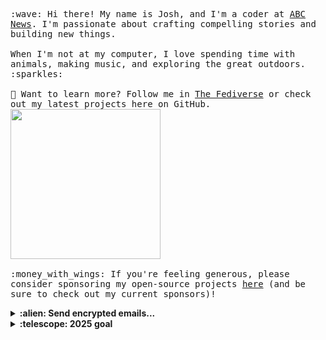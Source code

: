<p>
<!--   <img src="https://user-images.githubusercontent.com/5679180/79618120-0daffb80-80be-11ea-819e-d2b0fa904d07.gif" width="27px"> -->
<!--   <br><br> -->
  
  <samp>
    :wave: Hi there! My name is Josh, and I'm a coder at <a href="https://www.abc.net.au/news">ABC News</a>. I'm passionate about crafting compelling stories and building new things.
    <br><br>When I'm not at my computer, I love spending time with animals, making music, and exploring the great outdoors. :sparkles:
    <br><br>🦜 Want to learn more? Follow me in <a href="https://bne.social/@phocks">The Fediverse</a> or check out my latest projects here on GitHub.<br>
    <img src="https://i.imgur.com/vP0qxPQ.gif" width="240px" align="center"><br>
    <br>:money_with_wings: If you're feeling generous, please consider sponsoring my open-source projects <a href="https://github.com/sponsors/phocks">here</a> (and be sure to check out my current sponsors)!
  </samp>
  

</p>

<!--   <samp>
    :wave: Hi! I'm Josh and do code for <a href="https://www.abc.net.au/news">ABC News</a>.
    <br><br>I'm currently doing stories and stuff and building new things.
    <br> I like animals and sometimes I make music etc. :sparkles:<br>
    <img src="https://i.imgur.com/vP0qxPQ.gif" width="240px" align="center"><br>
    <br><br>🦜 Would you like to know more? :point_right: Follow me on <a href="https://twitter.com/phocks"><strike>twitter</strike></a> <a rel="me" href="https://xerg.ga/@josh">The Fediverse</a>!
    <br>:money_with_wings: Got a dollar and a kind heart? Sponsor my open-source projects <a href="https://github.com/sponsors/phocks">here</a>.<br>
    (and be sure to follow my current sponsors).
  </samp> -->

<details>
  <summary><b>:alien: Send encrypted emails...</b></summary>
<p>
... to byrd.joshua@proton.me
  
<pre>-----BEGIN PGP PUBLIC KEY BLOCK-----

xjMEYp781hYJKwYBBAHaRw8BAQdAiI3yr0FupLJGBhmKPf4/ehfwCZDMgAYD
AVwrG/gT5pHNI0pvc2h1YSBCeXJkIDxieXJkLmpvc2h1YUBwcm90b24ubWU+
wncEEBYKAB8FAmKe/NYGCwkHCAMCBBUICgIDFgIBAhkBAhsDAh4BAAoJEL7t
y69386P39vUBAO7jFnLmof19VYvTSfxo5y4RMCLb79acXiNq1FhZce/9APwI
fVzWNvjY4YLWwVHC5blNl0Rc99DYaTVZYmU7HyCOB844BGKe/NYSCisGAQQB
l1UBBQEBB0C6xTD0nA0eSTSoXgjXcZmXeSb30JJ1OvQtDeUsi2N8CAMBCAfC
YQQYFggACQUCYp781gIbDAAKCRC+7cuvd/Oj96k5AP0WB3wfZDt73eyynPZg
Zp817CTcGIxUOIRn/b87KBTI1QD/ZubxOvBaeIXpsrTP7mCZpSWMhBUfHSq4
COxwR+jE0Q4=
=OrkC
-----END PGP PUBLIC KEY BLOCK-----</pre>
 </p>
 
 
 <p>
  
...to phocks@gmail.com
  
<pre>-----BEGIN PGP PUBLIC KEY BLOCK-----
Version: OpenPGP.js v4.10.10
Comment: https://openpgpjs.org

xjMEYjkJDxYJKwYBBAHaRw8BAQdA+9c4Vrucof1W9tWituooXvwAxf22PTpH
gHcOvI2WUhfNHkpvc2h1YSBCeXJkIDxwaG9ja3NAZ21haWwuY29tPsJ3BBAW
CgAfBQJiOQkPBgsJBwgDAgQVCAoCAxYCAQIZAQIbAwIeAQAKCRCxIp8kKunC
B9reAQCGNNY7lUWw4ZZ9SPdqwICBResOMb4KM9RVEP+Naa72yQEArUf/R8lL
lCelS2St2LP567EBiqLmqLeKpve2nUCMgwvOOARiOQkPEgorBgEEAZdVAQUB
AQdAhV72VIuu0R2i1hyKAhLadIAM7e3w8l4TJIwxg/6ZzV4DAQgHwmEEGBYI
AAkFAmI5CQ8CGwwACgkQsSKfJCrpwgdBgQEAzga09UZYjV3Luc7jiCmOmEbZ
fuIJwu64jVHMnTa6eDABAMG4hloCyh22xQ+HmLTmjLE1Zm7kZoE+2++tY1Ll
sUQM
=/6cI
-----END PGP PUBLIC KEY BLOCK-----
</pre>


</p>
</details>

<details>
  <summary><b>:telescope: 2025 goal</b></summary>
  <p>2025: New house, new me. I wanna get better at large-scale application design and programming.</p>
  <p>2024: Settle into a good groove and ride out the rest of the year.</p>
  <p>2023: I am setting myself small goals. I wanna get good at programming in Rust. I wanna learn all the Tarot cards. I wanna chill out some more.</p>
  <p>2022: Things are getting back to normal slowly. I want to find some stability this year.</p>
  <p>2021: This year has been crazy and I think it's only going to get crazier. Anything I achive this year will be great. Hopefully we buy a little house so we have somewhere to raise our daughter Vada.</p>
</details>



